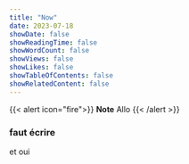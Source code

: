 ```yaml
---
title: "Now"
date: 2023-07-18
showDate: false
showReadingTime: false
showWordCount: false
showViews: false
showLikes: false
showTableOfContents: false
showRelatedContent: false
---
```


{{< alert icon="fire">}}
**Note** Allo
{{< /alert >}}

### faut écrire

et oui